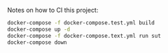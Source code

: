 Notes on how to CI this project:

```sh
docker-compose -f docker-compose.test.yml build
docker-compose up -d
docker-compose -f docker-compose.text.yml run sut
docker-compose down
```

